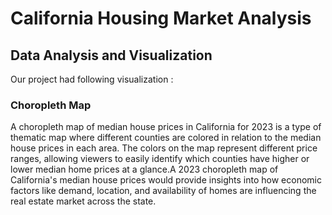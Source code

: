 # California Housing Market Analysis
## Data Analysis and Visualization 
Our project had following visualization :
### Choropleth Map 
A choropleth map of median house prices in California for 2023 is a type of thematic map where different counties are colored in relation to the median house prices in each area. The colors on the map represent different price ranges, allowing viewers to easily identify which counties have higher or lower median home prices at a glance.A 2023 choropleth map of California's median house prices would provide insights into how economic factors like demand, location, and availability of homes are influencing the real estate market across the state.
